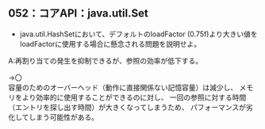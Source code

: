 ## 052：コアAPI：java.util.Set
* java.util.HashSetにおいて、デフォルトのloadFactor (0.75f)より大きい値をloadFactorに使用する場合に懸念される問題を説明せよ。


A:再割り当ての発生を抑制できるが、参照の効率が低下する。  

→〇  
容量のためのオーバーヘッド（動作に直接関係ない記憶容量）は減少し、 メモリをより効率的に使用することができるのに対し、 一回の参照に対する時間（エントリを探し出す時間）が大きくなってしまうため、 パフォーマンスが劣化してしまう可能性がある。